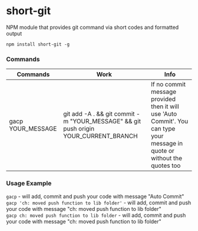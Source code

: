 # short-git
NPM module that provides git command via short codes and formatted output

`
npm install short-git -g
`

### Commands
| Commands | Work                                                                                | Info                                                         |
|----------|-------------------------------------------------------------------------------------|--------------------------------------------------------------|
| gacp YOUR_MESSAGE | git add -A . && git commit -m "YOUR_MESSAGE" && git push origin YOUR_CURRENT_BRANCH | If no commit message provided then it will use 'Auto Commit'. You can type your message in quote or without the quotes too |


### Usage Example
`gacp` - will add, commit and push your code with message "Auto Commit"\
`gacp 'ch: moved push function to lib folder'` - will add, commit and push your code with message "ch: moved push function to lib folder"\
`gacp ch: moved push function to lib folder` - will add, commit and push your code with message "ch: moved push function to lib folder"
